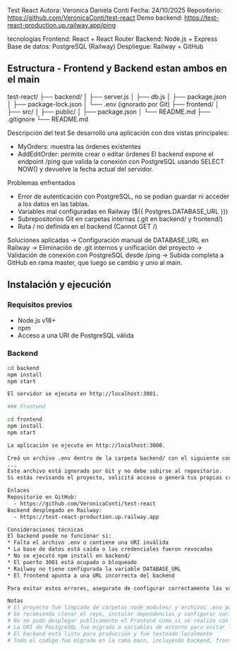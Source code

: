 Test React
Autora: Veronica Daniela Conti
Fecha: 24/10/2025
Repositorio: https://github.com/VeronicaConti/test-react
Demo backend: https://test-react-production.up.railway.app/ping

tecnologías
Frontend: React + React Router
Backend: Node.js + Express
Base de datos: PostgreSQL (Railway)
Despliegue: Railway + GitHub

## Estructura - Frontend y Backend estan ambos en el main

test-react/ 
├── backend/ 
│ ├── server.js 
│ ├── db.js 
│ ├── package.json 
│ ├── package-lock.json 
│ └── .env (ignorado por Git) 
├── frontend/ 
│ ├── src/ 
│ ├── public/ 
│ ├── package.json 
│ └── README.md 
├── .gitignore 
└── README.md

Descripción del test
Se desarrolló una aplicación con dos vistas principales:
- MyOrders: muestra las órdenes existentes
- AddEditOrder: permite crear o editar órdenes
El backend expone el endpoint /ping que valida la conexión con PostgreSQL usando SELECT NOW() y devuelve la fecha actual del servidor.

Problemas enfrentados
* Error de autenticación con PostgreSQL, no se podian guardar ni acceder a los datos en las tablas.
* Variables mal configuradas en Railway (${{ Postgres.DATABASE_URL }})
* Subrepositorios Git en carpetas internas (.git en backend/ y frontend/)
* Ruta / no definida en el backend (Cannot GET /)
  
Soluciones aplicadas
-> Configuración manual de DATABASE_URL en Railway
-> Eliminación de .git internos y unificación del proyecto
-> Validación de conexión con PostgreSQL desde /ping
-> Subida completa a GitHub en rama master, que luego se cambio y unio al main.


## Instalación y ejecución

### Requisitos previos

- Node.js v18+
- npm
- Acceso a una URI de PostgreSQL válida

### Backend

```bash
cd backend
npm install
npm start

El servidor se ejecuta en http://localhost:3001.

### Frontend

cd frontend
npm install
npm start

La aplicación se ejecuta en http://localhost:3000.

Creá un archivo .env dentro de la carpeta backend/ con el siguiente contenido:
...
Este archivo está ignorado por Git y no debe subirse al repositorio.
Si estás revisando el proyecto, solicitá acceso o generá tus propias credenciales.

Enlaces
Repositorio en GitHub:
  - https://github.com/VeronicaConti/test-react
Backend desplegado en Railway:
  - https://test-react-production.up.railway.app

Consideraciones técnicas
El backend puede no funcionar si:
* Falta el archivo .env o contiene una URI inválida
* La base de datos está caída o las credenciales fueron revocadas
* No se ejecutó npm install en backend/
* El puerto 3001 está ocupado o bloqueado
* Railway no tiene configurada la variable DATABASE_URL
* El frontend apunta a una URL incorrecta del backend

Para evitar estos errores, asegurate de configurar correctamente las variables de entorno y revisar los logs del servidor.

Notas 
# El proyecto fue limpiado de carpetas node_modules/ y archivos .env para mantener seguridad.
# Se recomienda clonar el repo, instalar dependencias y configurar variables de entorno localmente.
# No se pudo desplegar publicamente el Frontend como si se realizo con el backend.
# La URI de PostgreSQL fue migrada a variables de entorno para evitar leaks.
# El backend está listo para producción y fue testeado localmente
# Todo el código fue migrado en la rama main, incluyendo backend, frontend y documentación.





